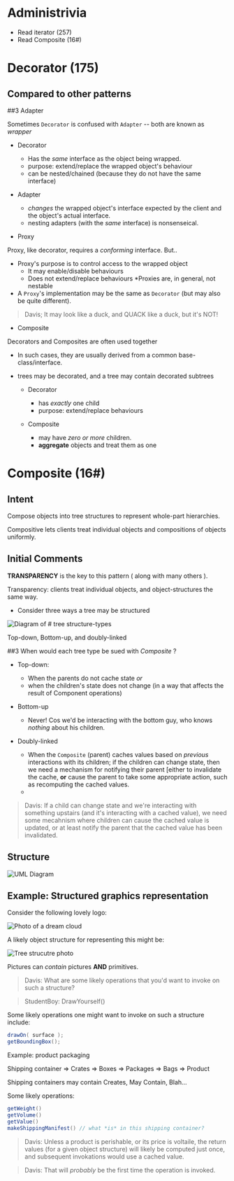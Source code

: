 # Administrivia

* Read iterator (257)
* Read Composite (16#)

# Decorator (175)

## Compared to other patterns

##3 Adapter

Sometimes `Decorator` is confused with `Adapter` -- both are known as *wrapper*

* Decorator
  * Has the *same* interface as the object being wrapped.
  * purpose: extend/replace the wrapped object's behaviour
  * can be nested/chained (because they do not have the same interface)

* Adapter
  * *changes* the wrapped object's interface expected by the client and the object's actual interface.
  * nesting adapters (with the *same* interface) is nonsenseical.

* Proxy

 Proxy, like decorator, requires a *conforming* interface. But..

* Proxy's purpose is to control access to the wrapped object
  * It may enable/disable behaviours
  * Does not extend/replace behaviours
*Proxies are, in general, not nestable
* A `Proxy`'s implementation may be the same as `Decorator` (but may also be quite different).

> Davis; It may look like a duck, and QUACK like a duck, but it's NOT!

* Composite

Decorators and Composites are often used together

* In such cases, they are usually derived from a common base-class/interface. 
* trees may be decorated, and a tree may contain decorated subtrees

  * Decorator
    * has *exactly* one child
    * purpose: extend/replace behaviours

  * Composite
    * may have *zero or more* children.
    * **aggregate** objects and treat them as one

# Composite (16#)

## Intent

Compose objects into tree structures to represent whole-part hierarchies.

Compositive lets clients treat individual objects and compositions of objects uniformly. 

## Initial Comments

__TRANSPARENCY__ is the key to this pattern ( along with many others ). 

Transparency: clients treat individual objects, and object-structures the same way.

* Consider three ways a tree may be structured

![Diagram of # tree structure-types]( INSERT_URL_HERE )

Top-down, Bottom-up, and doubly-linked

##3 When would each tree type be sued with _Composite_ ?

* Top-down:
  * When the parents do not cache state *or* 
  * when the children's state does not change (in a way that affects the result of Component operations)

* Bottom-up
  * Never! Cos we'd be interacting with the bottom guy, who knows *nothing* about his children.

* Doubly-linked
  * When the `Composite` (parent) caches values based on *previous* interactions with its children; if the children can change state, then we need a mechanism for notifying their parent [either to invalidate the cache, __or__ cause the parent to take some appropriate action, such as recomputing the cached values. 
  * 
> Davis: If a child can change state and we're interacting with something upstairs (and it's interacting with a cached value), we need some mecahnism where children can cause the cached value is updated, or at least notify the parent that the cached value has been invalidated. 

## Structure

![UML Diagram]()

## Example: Structured graphics representation

Consider the following lovely logo:

![Photo of a dream cloud]()

A likely object structure for representing this might be: 

![Tree strucutre photo]()

Pictures can *contain* pictures __AND__ primitives. 

> Davis: What are some likely operations that you'd want to invoke on such a structure?

> StudentBoy: DrawYourself()

Some likely operations one might want to invoke on such a structure include:

``` java
drawOn( surface );
getBoundingBox();
```

Example: product packaging

Shipping container => Crates => Boxes => Packages => Bags => Product

Shipping containers may contain Creates, May Contain, Blah...

Some likely operations: 

``` java
getWeight()
getVolume()
getValue()
makeShippingManifest() // what *is* in this shipping container?
```

> Davis: Unless a product is perishable, or its price is voltaile, the return values (for a given object structure) will likely be computed just once, and subsequent invokations would use a cached value. 

> Davis: That will *probably* be the first time the operation is invoked. 

